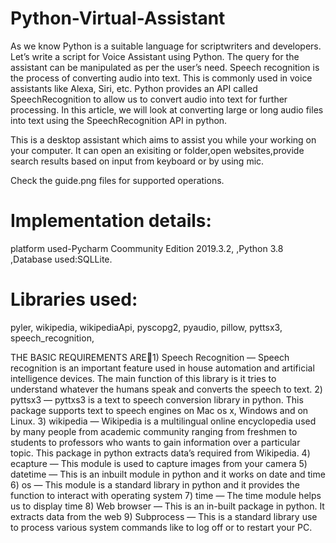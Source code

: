 # Python-Virtual-Assistant
As we know Python is a suitable language for scriptwriters and developers. Let’s 
write a script for Voice Assistant using Python. The query for the assistant can 
be manipulated as per the user’s need. 
Speech recognition is the process of converting audio into text. This is 
commonly used in voice assistants like Alexa, Siri, etc. Python provides an API 
called SpeechRecognition to allow us to convert audio into text for further 
processing. In this article, we will look at converting large or long audio files 
into text using the SpeechRecognition API in python.

This is a desktop assistant which aims to assist you while your working on your computer.
It can open an exisiting or folder,open websites,provide search results based on input from keyboard or by using mic.

Check the guide.png files for supported operations.
# Implementation details:
platform used-Pycharm Coommunity Edition 2019.3.2,
,Python 3.8
,Database used:SQLLite.
# Libraries used:
 pyler,
wikipedia,
wikipediaApi,
pyscopg2,
pyaudio,
pillow,
pyttsx3,
speech_recognition,

THE BASIC REQUIREMENTS ARE1) Speech Recognition — Speech recognition is an important feature used in house automation 
and artificial intelligence devices. The main function of this library is it tries to understand 
whatever the humans speak and converts the speech to text.
2) pyttsx3 — pyttxs3 is a text to speech conversion library in python. This package supports 
text to speech engines on Mac os x, Windows and on Linux.
3) wikipedia — Wikipedia is a multilingual online encyclopedia used by many people from 
academic community ranging from freshmen to students to professors who wants to gain 
information over a particular topic. This package in python extracts data’s required from 
Wikipedia.
4) ecapture — This module is used to capture images from your camera
5) datetime — This is an inbuilt module in python and it works on date and time
6) os — This module is a standard library in python and it provides the function to interact with 
operating system
7) time — The time module helps us to display time
8) Web browser — This is an in-built package in python. It extracts data from the web
9) Subprocess — This is a standard library use to process various system commands like to log 
off or to restart your PC.
